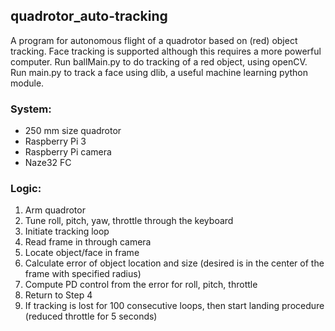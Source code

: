 ## quadrotor_auto-tracking
A program for autonomous flight of a quadrotor based on (red) object tracking. Face tracking is supported although this requires a more powerful computer. Run ballMain.py to do tracking of a red object, using openCV. Run main.py to track a face using dlib, a useful machine learning python module.

### System: 
- 250 mm size quadrotor
- Raspberry Pi 3
- Raspberry Pi camera
- Naze32 FC

### Logic:
1. Arm quadrotor
2. Tune roll, pitch, yaw, throttle through the keyboard
3. Initiate tracking loop
4. Read frame in through camera
5. Locate object/face in frame
6. Calculate error of object location and size (desired is in the center of the frame with specified radius)
7. Compute PD control from the error for roll, pitch, throttle
8. Return to Step 4
9. If tracking is lost for 100 consecutive loops, then start landing procedure (reduced throttle for 5 seconds)
